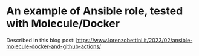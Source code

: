 An example of Ansible role, tested with Molecule/Docker
=========

Described in this blog post:
https://www.lorenzobettini.it/2023/02/ansible-molecule-docker-and-github-actions/

